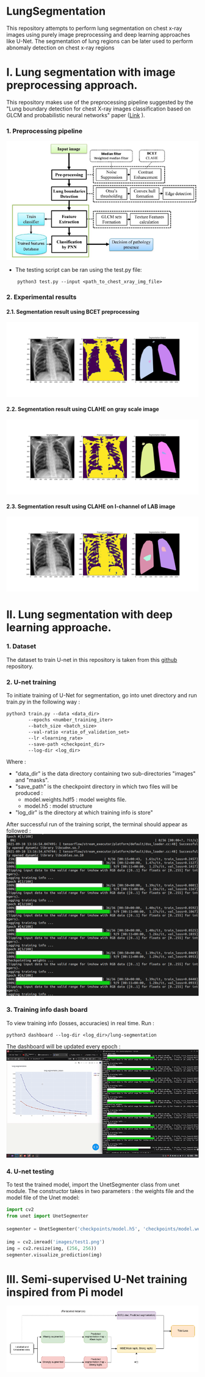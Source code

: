 # LungSegmentation
This repository attempts to perform lung segmentation on chest x-ray images using purely image preprocessing and deep learning approaches like U-Net. The segmentation of lung regions can be later used to perform abnomaly detection on chest x-ray regions

# I. Lung segmentation with image preprocessing approach.
This repository makes use of the preprocessing pipeline suggested by the "Lung boundary detection for chest X-ray images classification based on GLCM and probabilistic neural networks" paper ([Link](https://www.sciencedirect.com/science/article/pii/S1877050919315145) ).

### 1. Preprocessing pipeline
![Preprocessing pipeline](./media/lungseg_pipeline.png)

 - The testing script can be ran using the test.py file:
```
	python3 test.py --input <path_to_chest_xray_img_file>
```

### 2. Experimental results
#### 2.1. Segmentation result using BCET preprocessing
![Lung segmentation BCET](./media/lungseg_opencv_bcet.png)

#### 2.2. Segmentation result using CLAHE on gray scale image
![Lung segmentation CLAHE](./media/lungseg_opencv_clahe.png)

#### 2.3. Segmentation result using CLAHE on l-channel of LAB image
![Lung segmentation CLAHE-LAB](./media/lungseg_opencv_clahe_lab.png)

# II. Lung segmentation with deep learning approache.
### 1. Dataset
The dataset to train U-net in this repository is taken from this [github](https://github.com/IlliaOvcharenko/lung-segmentation) repository.

### 2. U-net training
To initiate training of U-Net for segmentation, go into unet directory and run train.py in the following way :
```console
python3 train.py --data <data_dir>
		--epochs <number_training_iter>
		--batch_size <batch_size>
		--val-ratio <ratio_of_validation_set>
		--lr <learning_rate>
		--save-path <checkpoint_dir>
		--log-dir <log_dir>
```

Where :
   * "data_dir" is the data directory containing two sub-directories "images" and "masks". 
   * "save_path" is the checkpoint directory in which two files will be produced :
       * model.weights.hdf5 : model weights file.
       * model.h5 : model structure
   * "log_dir" is the directory at which training info is store"

After successful run of the training script, the terminal should appear as followed :
![Training log unet](./media/unet_training_log.png)

### 3. Training info dash board
To view training info (losses, accuracies) in real time. Run :

```console
python3 dashboard --log-dir <log_dir>/lung-segmentation
```

The dashboard will be updated every epoch :
![Live updating dashboard](./media/live_updating_dashboard.gif)

### 4. U-net testing
To test the trained model, import the UnetSegmenter class from unet module. The constructor takes in two parameters : the weights file and the model file of the Unet model:
```python
import cv2
from unet import UnetSegmenter

segmenter = UnetSegmenter('checkpoints/model.h5', 'checkpoints/model.weights.hdf5')

img = cv2.imread('images/test1.png')
img = cv2.resize(img, (256, 256))
segmenter.visualize_prediction(img)
```

# III. Semi-supervised U-Net training inspired from Pi model
![Semi supervised UNet diagram](./media/semi-supervised-unet-diagram.png)
